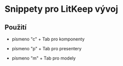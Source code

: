 # Snippety pro LitKeep vývoj

## Použití

- písmeno "c" + Tab pro komponenty

- písmeno "p" + Tab pro presentery

- písmeno "m" + Tab pro modely
